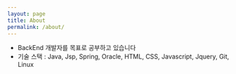 ```yaml
---
layout: page
title: About
permalink: /about/
---
```


- BackEnd 개발자를 목표로 공부하고 있습니다
- 기술 스택 : Java, Jsp, Spring, Oracle, HTML, CSS, Javascript, Jquery, Git, Linux